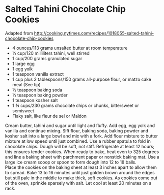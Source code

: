 Salted Tahini Chocolate Chip Cookies
===========================================
Adapted from http://cooking.nytimes.com/recipes/1018055-salted-tahini-chocolate-chip-cookies

- 4 ounces/113 grams unsalted butter at room temperature
- ½ cup/120 milliliters tahini, well stirred
- 1 cup/200 grams granulated sugar
- 1 large egg
- 1 egg yolk
- 1 teaspoon vanilla extract
- 1 cup plus 2 tablespoons/150 grams all-purpose flour, or matzo cake meal (See tip)
- ½ teaspoon baking soda
- ½ teaspoon baking powder
- 1 teaspoon kosher salt
- 1 ¾ cups/230 grams chocolate chips or chunks, bittersweet or semisweet
- Flaky salt, like fleur de sel or Maldon

Cream butter, tahini and sugar until light and fluffy. Add egg, egg yolk and vanilla and continue mixing.
Sift flour, baking soda, baking powder and kosher salt into a large bowl and mix with a fork. Add flour mixture to butter mixture at low speed until just combined. Use a rubber spatula to fold in chocolate chips. Dough will be soft, not stiff. Refrigerate at least 12 hours; this ensures tender cookies.
When ready to bake, heat oven to 325 degrees and line a baking sheet with parchment paper or nonstick baking mat. Use a large ice cream scoop or spoon to form dough into 12 to 18 balls.  
Place the cookies on the baking sheet at least 3 inches apart to allow them to spread. Bake 13 to 16 minutes until just golden brown around the edges but still pale in the middle to make thick, soft cookies. As cookies come out of the oven, sprinkle sparsely with salt. Let cool at least 20 minutes on a rack.